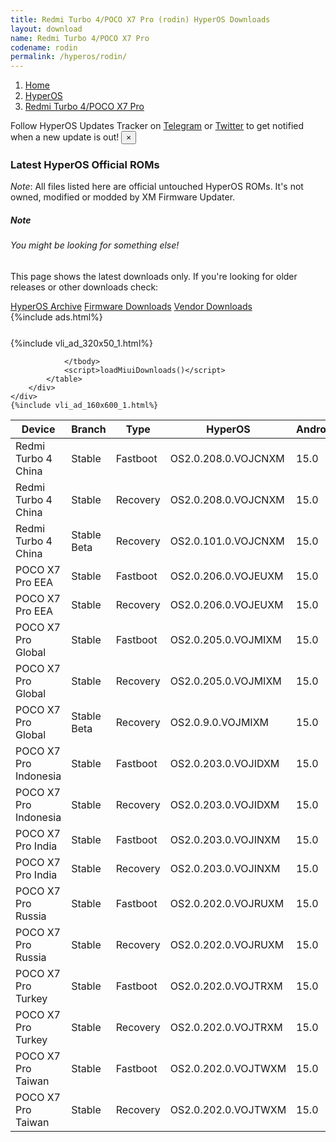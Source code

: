 ```yaml
---
title: Redmi Turbo 4/POCO X7 Pro (rodin) HyperOS Downloads
layout: download
name: Redmi Turbo 4/POCO X7 Pro
codename: rodin
permalink: /hyperos/rodin/
---
```

<nav aria-label="breadcrumb">
    <ol class="breadcrumb">
        <li class="breadcrumb-item"><a href="/">Home</a></li>
        <li class="breadcrumb-item"><a href="/hyperos/">HyperOS</a></li>
        <li class="breadcrumb-item active" aria-current="page"><a href="/hyperos/rodin/">Redmi Turbo 4/POCO X7 Pro</a></li>
    </ol>
</nav>
<div class="alert alert-primary alert-dismissible fade show" role="alert">
    Follow HyperOS Updates Tracker on <a href="https://t.me/MIUIUpdatesTracker" class="alert-link">Telegram</a>
     or <a href="https://twitter.com/MiFwUpdater" class="alert-link">Twitter</a> to get notified when a new update is out!
    <button type="button" class="close" data-dismiss="alert" aria-label="Close">
        <span aria-hidden="true">&times;</span>
    </button>
</div>

### Latest HyperOS Official ROMs
*Note*: All files listed here are official untouched HyperOS ROMs. It's not owned, modified or modded by XM Firmware Updater.
<div class="card">
  <div class="card-body">
    <h5 class="card-title">Note</h5>
    <h6 class="card-subtitle mb-2 text-muted">You might be looking for something else!</h6>
    <p class="card-text">This page shows the latest downloads only.
     If you're looking for older releases or other downloads check:</p>
    <a href="/archive/hyperos/rodin/" class="card-link">HyperOS Archive</a>
    <a href="/firmware/rodin/" class="card-link">Firmware Downloads</a>
    <a href="/vendor/rodin/" class="card-link">Vendor Downloads</a>
  </div>
</div>
{%include ads.html%}
<div class="row justify-content-center">
    <div class="col-10">
        <div class="table-responsive-md" style="margin-top: 25px;">
            {%include vli_ad_320x50_1.html%}
            <table id="miui" class="display dt-responsive nowrap compact table table-striped table-hover table-sm">
                <thead class="thead-dark">
                    <tr>
                        <th data-ref="device">Device</th>
                        <th data-ref="branch">Branch</th>
                        <th data-ref="type">Type</th>
                        <th data-ref="miui">HyperOS</th>
                        <th data-ref="android">Android</th>
                        <th data-ref="size">Size</th>
                        <th data-ref="size">Date</th>
                        <th data-ref="link">Link</th>
                    </tr>
                </thead>
                <tbody>
                <tr><td>Redmi Turbo 4 China</td><td>Stable</td><td>Fastboot</td><td>OS2.0.208.0.VOJCNXM</td><td>15.0</td><td>9.2 GB</td><td>2025-10-09</td><td><a href="/hyperos/rodin/stable/OS2.0.208.0.VOJCNXM/">Download</a></td></tr>
<tr><td>Redmi Turbo 4 China</td><td>Stable</td><td>Recovery</td><td>OS2.0.208.0.VOJCNXM</td><td>15.0</td><td>7.1 GB</td><td>2025-10-14</td><td><a href="/hyperos/rodin/stable/OS2.0.208.0.VOJCNXM/">Download</a></td></tr>
<tr><td>Redmi Turbo 4 China</td><td>Stable Beta</td><td>Recovery</td><td>OS2.0.101.0.VOJCNXM</td><td>15.0</td><td>7.1 GB</td><td>2025-01-24</td><td><a href="/hyperos/rodin/stable beta/OS2.0.101.0.VOJCNXM/">Download</a></td></tr>
<tr><td>POCO X7 Pro EEA</td><td>Stable</td><td>Fastboot</td><td>OS2.0.206.0.VOJEUXM</td><td>15.0</td><td>8.7 GB</td><td>2025-09-29</td><td><a href="/hyperos/rodin/stable/OS2.0.206.0.VOJEUXM/">Download</a></td></tr>
<tr><td>POCO X7 Pro EEA</td><td>Stable</td><td>Recovery</td><td>OS2.0.206.0.VOJEUXM</td><td>15.0</td><td>6.1 GB</td><td>2025-10-15</td><td><a href="/hyperos/rodin/stable/OS2.0.206.0.VOJEUXM/">Download</a></td></tr>
<tr><td>POCO X7 Pro Global</td><td>Stable</td><td>Fastboot</td><td>OS2.0.205.0.VOJMIXM</td><td>15.0</td><td>9.6 GB</td><td>2025-09-25</td><td><a href="/hyperos/rodin/stable/OS2.0.205.0.VOJMIXM/">Download</a></td></tr>
<tr><td>POCO X7 Pro Global</td><td>Stable</td><td>Recovery</td><td>OS2.0.205.0.VOJMIXM</td><td>15.0</td><td>6.1 GB</td><td>2025-10-10</td><td><a href="/hyperos/rodin/stable/OS2.0.205.0.VOJMIXM/">Download</a></td></tr>
<tr><td>POCO X7 Pro Global</td><td>Stable Beta</td><td>Recovery</td><td>OS2.0.9.0.VOJMIXM</td><td>15.0</td><td>5.9 GB</td><td>2025-02-05</td><td><a href="/hyperos/rodin/stable beta/OS2.0.9.0.VOJMIXM/">Download</a></td></tr>
<tr><td>POCO X7 Pro Indonesia</td><td>Stable</td><td>Fastboot</td><td>OS2.0.203.0.VOJIDXM</td><td>15.0</td><td>8.8 GB</td><td>2025-09-08</td><td><a href="/hyperos/rodin/stable/OS2.0.203.0.VOJIDXM/">Download</a></td></tr>
<tr><td>POCO X7 Pro Indonesia</td><td>Stable</td><td>Recovery</td><td>OS2.0.203.0.VOJIDXM</td><td>15.0</td><td>6.0 GB</td><td>2025-09-20</td><td><a href="/hyperos/rodin/stable/OS2.0.203.0.VOJIDXM/">Download</a></td></tr>
<tr><td>POCO X7 Pro India</td><td>Stable</td><td>Fastboot</td><td>OS2.0.203.0.VOJINXM</td><td>15.0</td><td>8.0 GB</td><td>2025-10-10</td><td><a href="/hyperos/rodin/stable/OS2.0.203.0.VOJINXM/">Download</a></td></tr>
<tr><td>POCO X7 Pro India</td><td>Stable</td><td>Recovery</td><td>OS2.0.203.0.VOJINXM</td><td>15.0</td><td>5.9 GB</td><td>2025-10-16</td><td><a href="/hyperos/rodin/stable/OS2.0.203.0.VOJINXM/">Download</a></td></tr>
<tr><td>POCO X7 Pro Russia</td><td>Stable</td><td>Fastboot</td><td>OS2.0.202.0.VOJRUXM</td><td>15.0</td><td>9.5 GB</td><td>2025-09-05</td><td><a href="/hyperos/rodin/stable/OS2.0.202.0.VOJRUXM/">Download</a></td></tr>
<tr><td>POCO X7 Pro Russia</td><td>Stable</td><td>Recovery</td><td>OS2.0.202.0.VOJRUXM</td><td>15.0</td><td>5.9 GB</td><td>2025-09-20</td><td><a href="/hyperos/rodin/stable/OS2.0.202.0.VOJRUXM/">Download</a></td></tr>
<tr><td>POCO X7 Pro Turkey</td><td>Stable</td><td>Fastboot</td><td>OS2.0.202.0.VOJTRXM</td><td>15.0</td><td>8.3 GB</td><td>2025-09-05</td><td><a href="/hyperos/rodin/stable/OS2.0.202.0.VOJTRXM/">Download</a></td></tr>
<tr><td>POCO X7 Pro Turkey</td><td>Stable</td><td>Recovery</td><td>OS2.0.202.0.VOJTRXM</td><td>15.0</td><td>6.0 GB</td><td>2025-09-24</td><td><a href="/hyperos/rodin/stable/OS2.0.202.0.VOJTRXM/">Download</a></td></tr>
<tr><td>POCO X7 Pro Taiwan</td><td>Stable</td><td>Fastboot</td><td>OS2.0.202.0.VOJTWXM</td><td>15.0</td><td>7.1 GB</td><td>2025-09-05</td><td><a href="/hyperos/rodin/stable/OS2.0.202.0.VOJTWXM/">Download</a></td></tr>
<tr><td>POCO X7 Pro Taiwan</td><td>Stable</td><td>Recovery</td><td>OS2.0.202.0.VOJTWXM</td><td>15.0</td><td>5.9 GB</td><td>2025-09-20</td><td><a href="/hyperos/rodin/stable/OS2.0.202.0.VOJTWXM/">Download</a></td></tr>

                </tbody>
                <script>loadMiuiDownloads()</script>
            </table>
        </div>
    </div>
    {%include vli_ad_160x600_1.html%}
</div>
